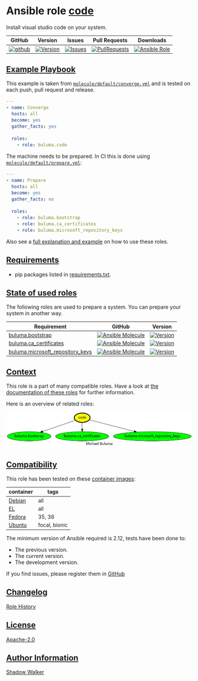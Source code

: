 # Ansible role [code](https://galaxy.ansible.com/ui/standalone/roles/buluma/code/documentation)

Install visual studio code on your system.

|GitHub|Version|Issues|Pull Requests|Downloads|
|------|-------|------|-------------|---------|
|[![github](https://github.com/buluma/ansible-role-code/actions/workflows/molecule.yml/badge.svg)](https://github.com/buluma/ansible-role-code/actions/workflows/molecule.yml)|[![Version](https://img.shields.io/github/release/buluma/ansible-role-code.svg)](https://github.com/buluma/ansible-role-code/releases/)|[![Issues](https://img.shields.io/github/issues/buluma/ansible-role-code.svg)](https://github.com/buluma/ansible-role-code/issues/)|[![PullRequests](https://img.shields.io/github/issues-pr-closed-raw/buluma/ansible-role-code.svg)](https://github.com/buluma/ansible-role-code/pulls/)|[![Ansible Role](https://img.shields.io/ansible/role/d/buluma/code)](https://galaxy.ansible.com/ui/standalone/roles/buluma/code/documentation)|

## [Example Playbook](#example-playbook)

This example is taken from [`molecule/default/converge.yml`](https://github.com/buluma/ansible-role-code/blob/master/molecule/default/converge.yml) and is tested on each push, pull request and release.

```yaml
---
- name: Converge
  hosts: all
  become: yes
  gather_facts: yes

  roles:
    - role: buluma.code
```

The machine needs to be prepared. In CI this is done using [`molecule/default/prepare.yml`](https://github.com/buluma/ansible-role-code/blob/master/molecule/default/prepare.yml):

```yaml
---
- name: Prepare
  hosts: all
  become: yes
  gather_facts: no

  roles:
    - role: buluma.bootstrap
    - role: buluma.ca_certificates
    - role: buluma.microsoft_repository_keys
```

Also see a [full explanation and example](https://buluma.github.io/how-to-use-these-roles.html) on how to use these roles.


## [Requirements](#requirements)

- pip packages listed in [requirements.txt](https://github.com/buluma/ansible-role-code/blob/master/requirements.txt).

## [State of used roles](#state-of-used-roles)

The following roles are used to prepare a system. You can prepare your system in another way.

| Requirement | GitHub | Version |
|-------------|--------|--------|
|[buluma.bootstrap](https://galaxy.ansible.com/buluma/bootstrap)|[![Ansible Molecule](https://github.com/buluma/ansible-role-bootstrap/actions/workflows/molecule.yml/badge.svg)](https://github.com/buluma/ansible-role-bootstrap/actions/workflows/molecule.yml)|[![Version](https://img.shields.io/github/release/buluma/ansible-role-bootstrap.svg)](https://github.com/shadowwalker/ansible-role-bootstrap)|
|[buluma.ca_certificates](https://galaxy.ansible.com/buluma/ca_certificates)|[![Ansible Molecule](https://github.com/buluma/ansible-role-ca_certificates/actions/workflows/molecule.yml/badge.svg)](https://github.com/buluma/ansible-role-ca_certificates/actions/workflows/molecule.yml)|[![Version](https://img.shields.io/github/release/buluma/ansible-role-ca_certificates.svg)](https://github.com/shadowwalker/ansible-role-ca_certificates)|
|[buluma.microsoft_repository_keys](https://galaxy.ansible.com/buluma/microsoft_repository_keys)|[![Ansible Molecule](https://github.com/buluma/ansible-role-microsoft_repository_keys/actions/workflows/molecule.yml/badge.svg)](https://github.com/buluma/ansible-role-microsoft_repository_keys/actions/workflows/molecule.yml)|[![Version](https://img.shields.io/github/release/buluma/ansible-role-microsoft_repository_keys.svg)](https://github.com/shadowwalker/ansible-role-microsoft_repository_keys)|

## [Context](#context)

This role is a part of many compatible roles. Have a look at [the documentation of these roles](https://buluma.github.io/) for further information.

Here is an overview of related roles:

![dependencies](https://raw.githubusercontent.com/buluma/ansible-role-code/png/requirements.png "Dependencies")

## [Compatibility](#compatibility)

This role has been tested on these [container images](https://hub.docker.com/u/buluma):

|container|tags|
|---------|----|
|[Debian](https://hub.docker.com/repository/docker/buluma/debian/general)|all|
|[EL](https://hub.docker.com/repository/docker/buluma/enterpriselinux/general)|all|
|[Fedora](https://hub.docker.com/repository/docker/buluma/fedora/general)|35, 36|
|[Ubuntu](https://hub.docker.com/repository/docker/buluma/ubuntu/general)|focal, bionic|

The minimum version of Ansible required is 2.12, tests have been done to:

- The previous version.
- The current version.
- The development version.

If you find issues, please register them in [GitHub](https://github.com/buluma/ansible-role-code/issues)

## [Changelog](#changelog)

[Role History](https://github.com/buluma/ansible-role-code/blob/master/CHANGELOG.md)

## [License](#license)

[Apache-2.0](https://github.com/buluma/ansible-role-code/blob/master/LICENSE)

## [Author Information](#author-information)

[Shadow Walker](https://buluma.github.io/)

